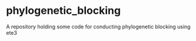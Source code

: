 # phylogenetic_blocking
A repository holding some code for conducting phylogenetic blocking using ete3
